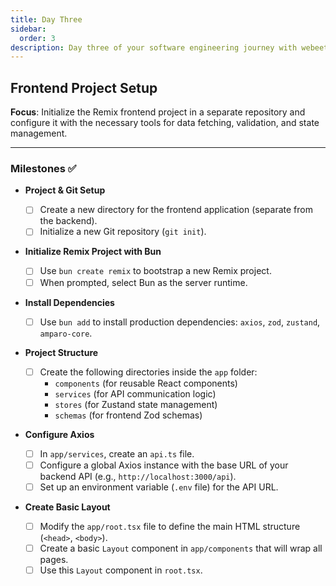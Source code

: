 ```yaml
---
title: Day Three
sidebar:
  order: 3
description: Day three of your software engineering journey with webeet.
---
```


## Frontend Project Setup

**Focus**: Initialize the Remix frontend project in a separate repository and configure it with the necessary tools for data fetching, validation, and state management.

---

### Milestones ✅

- **Project & Git Setup**

  - [ ] Create a new directory for the frontend application (separate from the backend).
  - [ ] Initialize a new Git repository (`git init`).

- **Initialize Remix Project with Bun**

  - [ ] Use `bun create remix` to bootstrap a new Remix project.
  - [ ] When prompted, select Bun as the server runtime.

- **Install Dependencies**

  - [ ] Use `bun add` to install production dependencies: `axios`, `zod`, `zustand`, `amparo-core`.

- **Project Structure**

  - [ ] Create the following directories inside the `app` folder:
    - `components` (for reusable React components)
    - `services` (for API communication logic)
    - `stores` (for Zustand state management)
    - `schemas` (for frontend Zod schemas)

- **Configure Axios**

  - [ ] In `app/services`, create an `api.ts` file.
  - [ ] Configure a global Axios instance with the base URL of your backend API (e.g., `http://localhost:3000/api`).
  - [ ] Set up an environment variable (`.env` file) for the API URL.

- **Create Basic Layout**
  - [ ] Modify the `app/root.tsx` file to define the main HTML structure (`<head>`, `<body>`).
  - [ ] Create a basic `Layout` component in `app/components` that will wrap all pages.
  - [ ] Use this `Layout` component in `root.tsx`.
